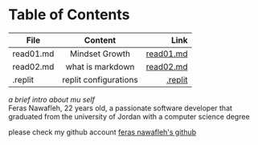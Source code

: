 # Table of Contents

| File          |   Content     | Link  |
| ------------- |:-------------:| -----:|
| read01.md      | Mindset Growth | [read01.md](https://feras98nawafleh.github.io/reading-notes/read01) |
| read02.md      | what is markdown      |   [read02.md](https://feras98nawafleh.github.io/reading-notes/read02) |
| .replit | replit configurations | [.replit](https://github.com/feras98nawafleh/reading-notes/blob/main/.replit) |


*a brief intro about mu self*  
Feras Nawafleh, 22 years old, a passionate software developer that graduated from the university of Jordan with a computer science degree

please check my github account [feras nawafleh's github](https://github.com/feras98nawafleh/reading-notes)

